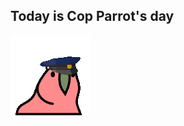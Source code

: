 <h2>Today is Cop Parrot's day</h2><img src="https://raw.githubusercontent.com/jmhobbs/cultofthepartyparrot.com/master/parrots/hd/copparrot.gif" />